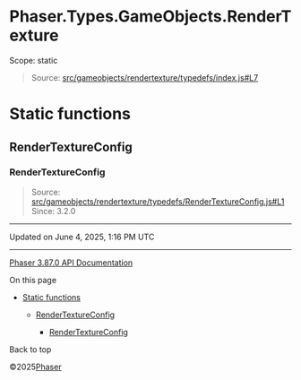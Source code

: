 # Phaser.Types.GameObjects.RenderTexture

Scope:
static

> Source: [src/gameobjects/rendertexture/typedefs/index.js#L7](https://github.com/phaserjs/phaser/blob/v3.87.0/src/gameobjects/rendertexture/typedefs/index.js#L7)

# Static functions

## RenderTextureConfig

### RenderTextureConfig

> Source: [src/gameobjects/rendertexture/typedefs/RenderTextureConfig.js#L1](https://github.com/phaserjs/phaser/blob/v3.87.0/src/gameobjects/rendertexture/typedefs/RenderTextureConfig.js#L1)  
> Since: 3.2.0

---

Updated on June 4, 2025, 1:16 PM UTC

---

[Phaser 3.87.0 API Documentation](../../index.md)

On this page

* [Static functions](#static-functions)

  + [RenderTextureConfig](#rendertextureconfig)

    - [RenderTextureConfig](#rendertextureconfig-1)

Back to top

©2025[Phaser](https://docs.phaser.io)
